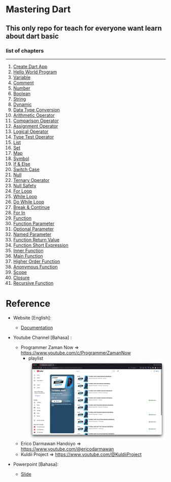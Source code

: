 # Mastering Dart

## This only repo for teach for everyone want learn about dart basic

### list of chapters
---
1. [Create Dart App](docs/1_create_app.md)
2. [Hello World Program](resource/apps/basic_dart/README.md)
3. [Variable](docs/3_variable.md)
4. [Comment](docs/4_comment.md)
5. [Number](docs/5_number.md)
6. [Boolean]()
7. [String]()
8. [Dynamic]()
9. [Data Type Conversion]()
10. [Arithmetic Operator]()
11. [Comparison Operator]()
12. [Assignment Operator]()
13. [Logical Operator]()
14. [Type Test Operator]()
15. [List]()
16. [Set]()
17. [Map]()
18. [Symbol]()
19. [If & Else]()
20. [Switch Case]()
21. [Null]()
22. [Ternary Operator]()
23. [Null Safety]()
24. [For Loop]()
25. [While Loop]()
26. [Do While Loop]()
27. [Break & Continue]()
28. [For In]()
29. [Function]()
30. [Function Parameter]()
31. [Optional Parameter]()
32. [Named Parameter]()
33. [Function Return Value]()
34. [Function Short Expression]()
35. [Inner Function]()
36. [Main Function]()
37. [Higher Order Function]()
38. [Anonymous Function]()
39. [Scope]()
40. [Closure]()
41. [Recursive Function]()

# Reference

* Website [English]:
  * [Documentation](https://dart.dev/guides/)

* Youtube Channel [Bahasa] :
  * Programmer Zaman Now => https://www.youtube.com/c/ProgrammerZamanNow
      * playlist
      [![playlist](resource/img/pzn_playlist_dart.png)](https://youtube.com/playlist?list=PL-CtdCApEFH9qVH17yCbWZICYopHj4vhn)
  * Erico Darmawan Handoyo => https://www.youtube.com/@ericodarmawan
  * Kuldii Project => https://www.youtube.com/@KuldiiProject

* Powerpoint [Bahasa]:
  * [Slide](https://docs.google.com/presentation/d/1h2TPQtSXoPaLlP9kXwLJWUUr4KLbdWtOBiWvDl0DB1E/edit?usp=sharing)